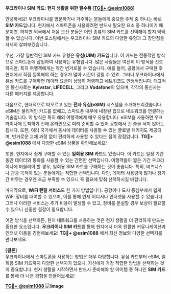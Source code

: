 **우크라이나 SIM 카드: 현지 생활을 위한 필수품 [[TG💪+ @esim1088](https://t.me/s/esim1088)]**

안녕하세요! 우크라이나를 방문하거나 거주하는 분들에게 중요한 주제 중 하나는 바로 **SIM 카드**입니다. 현지에서 스마트폰을 사용하려면 반드시 필요한 요소 중 하나이기 때문이죠. 하지만 외국에서 처음 오신 분들은 어떤 종류의 SIM 카드를 선택해야 할지 막막할 수 있습니다. 이번 포스팅에서는 우크라이나 SIM 카드의 다양한 유형과 그 장단점을 자세히 살펴보겠습니다.

우선, 가장 일반적인 SIM 카드 유형은 **유심(UIM) 카드**입니다. 이 카드는 전통적인 방식으로 스마트폰에 삽입하여 사용하는 유형입니다. 많은 사람들은 여전히 이 방식을 선호하지만, 특히 여행객에게는 약간 번거로울 수 있습니다. 예를 들어, 공항에서 구매한 후 현지에서 직접 등록해야 하는 경우가 많아 시간이 걸릴 수 있죠. 그러나 우크라이나에서 유심 카드를 구매하면 데이터 요금이 상당히 저렴하고 네트워크도 안정적입니다. 대표적인 통신사로는 **Kyivstar**, **LIFECELL**, 그리고 **Vodafone**이 있으며, 각각의 통신사는 다른 패키지를 제공합니다.

다음으로, 현대적으로 떠오르고 있는 **전자 유심(eSIM)** 시스템을 소개해드리겠습니다. eSIM은 물리적인 카드를 없애고, 스마트폰 내부에 내장된 칩으로 네트워크를 연결하는 기술입니다. 이 방식은 특히 해외 여행객에게 매우 유용합니다. eSIM을 사용하면 우크라이나에 도착하기 전에 온라인으로 미리 준비할 수 있어 공항에서 긴 줄을 서지 않아도 됩니다. 또한, 여러 국가에서 동시에 데이터를 사용할 수 있는 글로벌 패키지도 제공되며, 번거로운 교체 과정 없이 편리하게 사용할 수 있다는 점이 장점입니다. **TG💪+ @esim1088** 에서 다양한 eSIM 상품을 확인해보세요!

또한, 현지에서 쉽게 구매할 수 있는 **일회용 SIM 카드**도 있습니다. 이 카드는 일정 기간 동안 데이터와 통화를 사용할 수 있는 간편한 선택입니다. 여행객들이 짧은 기간 우크라이나에 머물러야 할 경우, 일회용 SIM 카드를 구매하는 것이 좋습니다. 특히, 비즈니스나 관광 목적이 있는 분들에게는 적합한 선택입니다. 다만, 데이터 사용량이 많거나 장기간 머무는 경우엔 조금 부족할 수 있으니 꼭 필요에 맞춰 선택하시길 바랍니다.

마지막으로, **WiFi 렌탈 서비스**도 한 가지 방법입니다. 공항이나 도시 중심부에서 쉽게 WiFi 장비를 대여할 수 있으며, 이를 통해 언제 어디서나 인터넷을 사용할 수 있습니다. 그러나 이러한 서비스는 추가 비용이 발생할 수 있고, 장비를 분실할 경우 보상이 필요할 수 있으니 신중한 결정이 필요합니다.

어떤 방식을 선택하든, 현지 네트워크를 사용하는 것은 현지 생활을 더 편리하게 만드는 중요한 요소입니다. **우크라이나 SIM 카드**를 통해 현지에서 더욱 원활한 커뮤니케이션과 인터넷 이용을 경험해보세요! **TG💪+ @esim1088** 에서 최신 정보와 다양한 선택지를 만나보세요.

**[결론]**  
우크라이나에서 스마트폰을 사용하는 방법은 매우 다양합니다. 유심 카드부터 eSIM, 일회용 SIM 카드까지 다양한 선택지가 있으니, 자신에게 가장 적합한 방법을 선택하는 것이 중요합니다. 현지 생활을 시작하면서 반드시 준비해야 할 아이템 중 하나인 **SIM 카드**를 통해 더 나은 경험을 만들어보세요!

**[TG💪+ @esim1088](https://t.me/s/esim1088) ![Image](https://i.postimg.cc/Y0z9fWf4/image.png)**